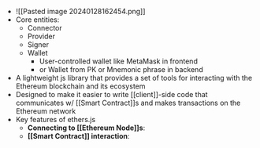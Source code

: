 - ![[Pasted image 20240128162454.png]]
- Core entities:
	- Connector
	- Provider 
	- Signer 
	- Wallet 
		- User-controlled wallet like MetaMask in frontend 
		- or Wallet from PK or Mnemonic phrase in backend 
- A lightweight js library that provides a set of tools for interacting with the Ethereum blockchain and its ecosystem 
- Designed to make it easier to write [[client]]-side code that communicates w/ [[Smart Contract]]s and makes transactions on the Ethereum network 
- Key features of ethers.js
	- **Connecting to [[Ethereum Node]]s**: 
	- **[[Smart Contract]] interaction**:
	